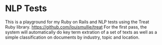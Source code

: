 NLP Tests
=========
This is a playground for my Ruby on Rails and NLP tests using the Treat Ruby library.  https://github.com/louismullie/treat  For the first pass, the system will automatically do key term extration of a set of texts as well as a simple classification on documents by industry, topic and location. 

